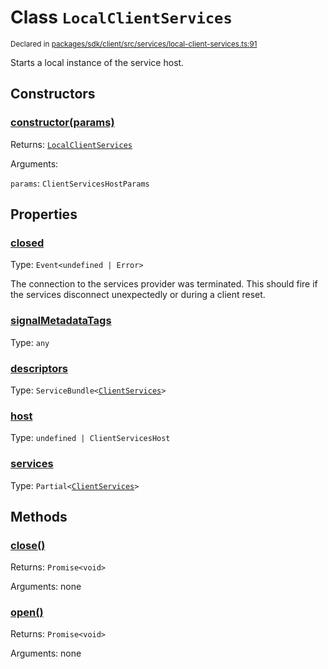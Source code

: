 # Class `LocalClientServices`
<sub>Declared in [packages/sdk/client/src/services/local-client-services.ts:91](https://github.com/dxos/dxos/blob/3ca6d230f/packages/sdk/client/src/services/local-client-services.ts#L91)</sub>


Starts a local instance of the service host.

## Constructors
### [constructor(params)](https://github.com/dxos/dxos/blob/3ca6d230f/packages/sdk/client/src/services/local-client-services.ts#L103)




Returns: <code>[LocalClientServices](/api/@dxos/client/classes/LocalClientServices)</code>

Arguments: 

`params`: <code>ClientServicesHostParams</code>



## Properties
### [closed](https://github.com/dxos/dxos/blob/3ca6d230f/packages/sdk/client/src/services/local-client-services.ts#L92)
Type: <code>Event&lt;undefined | Error&gt;</code>

The connection to the services provider was terminated.
This should fire if the services disconnect unexpectedly or during a client reset.

### [signalMetadataTags](https://github.com/dxos/dxos/blob/3ca6d230f/packages/sdk/client/src/services/local-client-services.ts#L96)
Type: <code>any</code>



### [descriptors](https://github.com/dxos/dxos/blob/3ca6d230f/packages/sdk/client/src/services/local-client-services.ts#L121)
Type: <code>ServiceBundle&lt;[ClientServices](/api/@dxos/client/types/ClientServices)&gt;</code>



### [host](https://github.com/dxos/dxos/blob/3ca6d230f/packages/sdk/client/src/services/local-client-services.ts#L129)
Type: <code>undefined | ClientServicesHost</code>



### [services](https://github.com/dxos/dxos/blob/3ca6d230f/packages/sdk/client/src/services/local-client-services.ts#L125)
Type: <code>Partial&lt;[ClientServices](/api/@dxos/client/types/ClientServices)&gt;</code>




## Methods
### [close()](https://github.com/dxos/dxos/blob/3ca6d230f/packages/sdk/client/src/services/local-client-services.ts#L162)




Returns: <code>Promise&lt;void&gt;</code>

Arguments: none




### [open()](https://github.com/dxos/dxos/blob/3ca6d230f/packages/sdk/client/src/services/local-client-services.ts#L134)




Returns: <code>Promise&lt;void&gt;</code>

Arguments: none




